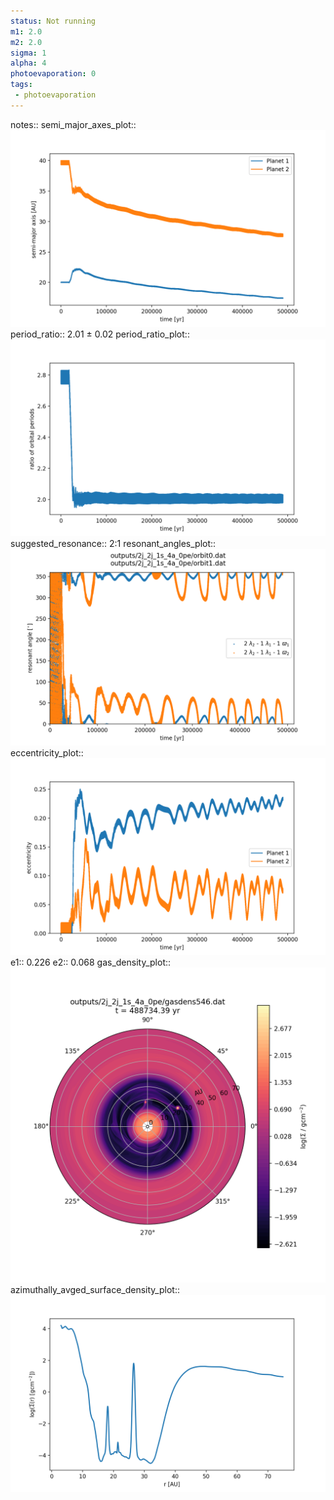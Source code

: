 ```yaml
---
status: Not running
m1: 2.0
m2: 2.0
sigma: 1
alpha: 4
photoevaporation: 0
tags:
 - photoevaporation
---
```


notes::
semi_major_axes_plot:: ![semi_major_axes_2j_2j_1s_4a_0pe.png](plots/semi_major_axes/semi_major_axes_2j_2j_1s_4a_0pe.png)
period_ratio:: 2.01 ± 0.02
period_ratio_plot:: ![period_ratio_2j_2j_1s_4a_0pe.png](plots/period_ratio/period_ratio_2j_2j_1s_4a_0pe.png)
suggested_resonance:: 2:1
resonant_angles_plot:: ![resonant_angles_2j_2j_1s_4a_0pe.png](plots/resonant_angles/resonant_angles_2j_2j_1s_4a_0pe.png)
eccentricity_plot:: ![eccentricity_2j_2j_1s_4a_0pe.png](plots/eccentricity/eccentricity_2j_2j_1s_4a_0pe.png)
e1:: 0.226
e2:: 0.068
gas_density_plot:: ![gas_density_2j_2j_1s_4a_0pe.png](plots/gas_density/gas_density_2j_2j_1s_4a_0pe.png)
azimuthally_avged_surface_density_plot:: ![azimuthally_avged_surface_density_2j_2j_1s_4a_0pe.png](plots/azimuthally_avged_surface_density/azimuthally_avged_surface_density_2j_2j_1s_4a_0pe.png)
